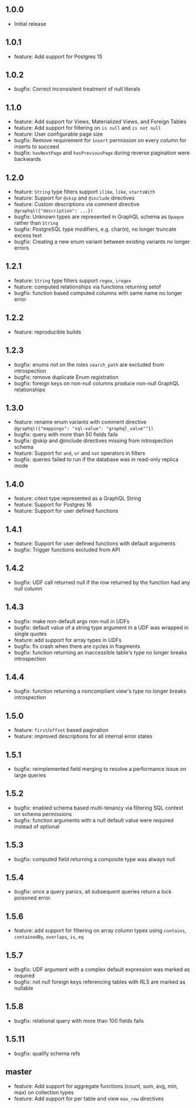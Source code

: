 ## 1.0.0
- Initial release

## 1.0.1
- feature: Add support for Postgres 15

## 1.0.2
- bugfix: Correct inconsistent treatment of null literals

## 1.1.0
- feature: Add support for Views, Materialized Views, and Foreign Tables
- feature: Add support for filtering on `is null` and `is not null`
- feature: User configurable page size
- bugfix: Remove requirement for `insert` permission on every column for inserts to succeed
- bugfix: `hasNextPage` and `hasPreviousPage` during reverse pagination were backwards

## 1.2.0
- feature: `String` type filters support `ilike`, `like`, `startsWith`
- feature: Support for `@skip` and `@include` directives
- feature: Custom descriptions via comment directive `@graphql({"description": ...})`
- bugfix: Unknown types are represented in GraphQL schema as `Opaque` rather than `String`
- bugfix: PostgreSQL type modifiers, e.g. char(n), no longer truncate excess text
- bugfix: Creating a new enum variant between existing variants no longer errors

## 1.2.1
- feature: `String` type filters support `regex`, `iregex`
- feature: computed relationships via functions returning setof
- bugfix: function based computed columns with same name no longer error

## 1.2.2
- feature: reproducible builds

## 1.2.3
- bugfix: enums not on the roles `search_path` are excluded from introspection
- bugfix: remove duplicate Enum registration
- bugfix: foreign keys on non-null columns produce non-null GraphQL relationships

## 1.3.0
- feature: rename enum variants with comment directive `@graphql({"mappings": "sql-value": "graphql_value""})`
- bugfix: query with more than 50 fields fails
- bugfix: @skip and @include directives missing from introspection schema
- feature: Support for `and`, `or` and `not` operators in filters
- bugfix: queries failed to run if the database was in read-only replica mode

## 1.4.0
- feature: citext type represented as a GraphQL String
- feature: Support for Postgres 16
- feature: Support for user defined functions

## 1.4.1
- feature: Support for user defined functions with default arguments
- bugfix: Trigger functions excluded from API

## 1.4.2
- bugfix: UDF call returned null if the row returned by the function had any null column

## 1.4.3
- bugfix: make non-default args non-null in UDFs
- bugfix: default value of a string type argument in a UDF was wrapped in single quotes
- feature: add support for array types in UDFs
- bugfix: fix crash when there are cycles in fragments
- bugfix: function returning an inaccessible table's type no longer breaks introspection

## 1.4.4
- bugfix: function returning a noncompliant view's type no longer breaks introspection

## 1.5.0
- feature: `first`/`offset` based pagination
- feature: improved descriptions for all internal error states

## 1.5.1
- bugfix: reimplemented field merging to resolve a performance issue on large queries

## 1.5.2
- bugfix: enabled schema based multi-tenancy via filtering SQL context on schema permissions
- bugfix: function arguments with a null default value were required instead of optional

## 1.5.3
- bugfix: computed field returning a composite type was always null

## 1.5.4
- bugfix: once a query panics, all subsequent queries return a lock poisoned error.

## 1.5.6
- feature: add support for filtering on array column types using `contains`, `containedBy`, `overlaps`, `is`, `eq`

## 1.5.7
- bugfix: UDF argument with a complex default expression was marked as required
- bugfix: not null foreign keys referencing tables with RLS are marked as nullable

## 1.5.8
- bugfix: relational query with more than 100 fields fails

## 1.5.11
- bugfix: qualify schema refs

## master
- feature: Add support for aggregate functions (count, sum, avg, min, max) on collection types
- feature: Add support for per table and view `max_row` directives
